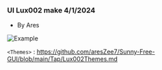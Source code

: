 ### UI Lux002 make 4/1/2024
- By Ares

![Example](https://cdn.discordapp.com/attachments/1238413465085804564/1238418293036027924/image.png?ex=679a99a9&is=67994829&hm=145561c80f46ef66bab1b33976b8d9ea6e29b11e83c230b88f662a39b05e9bc5&)

`<Themes>` : <https://github.com/aresZee7/Sunny-Free-GUI/blob/main/Tap/Lux002Themes.md>
